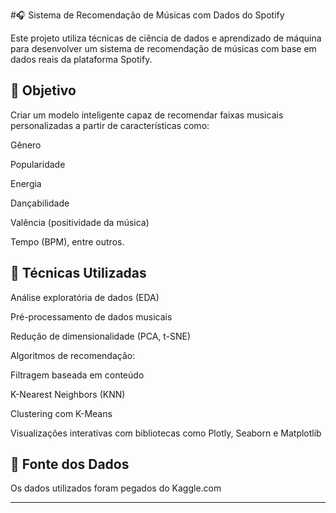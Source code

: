 #🎧 Sistema de Recomendação de Músicas com Dados do Spotify

Este projeto utiliza técnicas de ciência de dados e aprendizado de máquina para desenvolver um sistema de recomendação de músicas com base em dados reais da plataforma Spotify.


## 🚀 Objetivo

Criar um modelo inteligente capaz de recomendar faixas musicais personalizadas a partir de características como:

  Gênero

  Popularidade

  Energia
  
  Dançabilidade

  Valência (positividade da música)

Tempo (BPM), entre outros.

## 🧠 Técnicas Utilizadas

Análise exploratória de dados (EDA)

Pré-processamento de dados musicais

Redução de dimensionalidade (PCA, t-SNE)

Algoritmos de recomendação:

Filtragem baseada em conteúdo

K-Nearest Neighbors (KNN)

Clustering com K-Means

Visualizações interativas com bibliotecas como Plotly, Seaborn e Matplotlib

## 🎵 Fonte dos Dados

Os dados utilizados foram pegados do Kaggle.com

---

